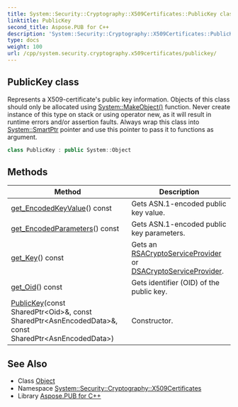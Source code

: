 ```yaml
---
title: System::Security::Cryptography::X509Certificates::PublicKey class
linktitle: PublicKey
second_title: Aspose.PUB for C++
description: 'System::Security::Cryptography::X509Certificates::PublicKey class. Represents a X509-certificate''s public key information. Objects of this class should only be allocated using System::MakeObject() function. Never create instance of this type on stack or using operator new, as it will result in runtime errors and/or assertion faults. Always wrap this class into System::SmartPtr pointer and use this pointer to pass it to functions as argument in C++.'
type: docs
weight: 100
url: /cpp/system.security.cryptography.x509certificates/publickey/
---
```

## PublicKey class


Represents a X509-certificate's public key information. Objects of this class should only be allocated using [System::MakeObject()](../../system/makeobject/) function. Never create instance of this type on stack or using operator new, as it will result in runtime errors and/or assertion faults. Always wrap this class into [System::SmartPtr](../../system/smartptr/) pointer and use this pointer to pass it to functions as argument.

```cpp
class PublicKey : public System::Object
```

## Methods

| Method | Description |
| --- | --- |
| [get_EncodedKeyValue](./get_encodedkeyvalue/)() const | Gets ASN.1-encoded public key value. |
| [get_EncodedParameters](./get_encodedparameters/)() const | Gets ASN.1-encoded public key parameters. |
| [get_Key](./get_key/)() const | Gets an [RSACryptoServiceProvider](../../system.security.cryptography/rsacryptoserviceprovider/) or [DSACryptoServiceProvider](../../system.security.cryptography/dsacryptoserviceprovider/). |
| [get_Oid](./get_oid/)() const | Gets identifier (OID) of the public key. |
| [PublicKey](./publickey/)(const SharedPtr\<Oid\>\&, const SharedPtr\<AsnEncodedData\>\&, const SharedPtr\<AsnEncodedData\>) | Constructor. |
## See Also

* Class [Object](../../system/object/)
* Namespace [System::Security::Cryptography::X509Certificates](../)
* Library [Aspose.PUB for C++](../../)
